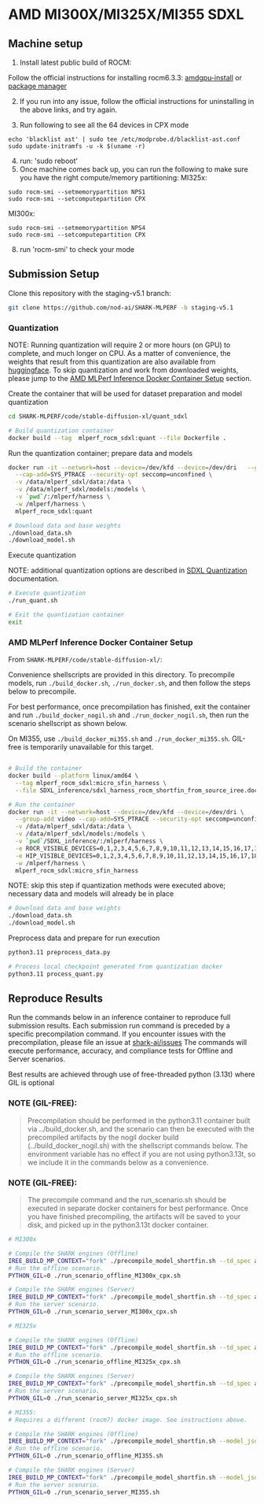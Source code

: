 # AMD MI300X/MI325X/MI355 SDXL

## Machine setup
1. Install latest public build of ROCM:

Follow the official instructions for installing rocm6.3.3: [amdgpu-install](https://rocm.docs.amd.com/projects/install-on-linux/en/latest/install/install-methods/amdgpu-installer-index.html) or [package manager](https://rocm.docs.amd.com/projects/install-on-linux/en/latest/install/install-methods/package-manager-index.html)

2. If you run into any issue, follow the official instructions for uninstalling in the above links, and try again.

3. Run following to see all the 64 devices in CPX mode
```
echo 'blacklist ast' | sudo tee /etc/modprobe.d/blacklist-ast.conf
sudo update-initramfs -u -k $(uname -r)
```
4. run: 'sudo reboot'
5. Once machine comes back up, you can run the following to make sure you have the right compute/memory partitioning:
MI325x:
```
sudo rocm-smi --setmemorypartition NPS1
sudo rocm-smi --setcomputepartition CPX 
```
MI300x:
```
sudo rocm-smi --setmemorypartition NPS4
sudo rocm-smi --setcomputepartition CPX 
```
8. run 'rocm-smi' to check your mode

## Submission Setup

Clone this repository with the staging-v5.1 branch:
```bash
git clone https://github.com/nod-ai/SHARK-MLPERF -b staging-v5.1
```

### Quantization
NOTE: Running quantization will require 2 or more hours (on GPU) to complete, and much longer on CPU. As a matter of convenience, the weights that result from this quantization are also available from [huggingface](https://huggingface.co/amd-shark/sdxl-quant-models). To skip quantization and work from downloaded weights, please jump to the [AMD MLPerf Inference Docker Container Setup](#amd-mlperf-inference-docker-container-setup) section.

Create the container that will be used for dataset preparation and model quantization
```bash
cd SHARK-MLPERF/code/stable-diffusion-xl/quant_sdxl

# Build quantization container
docker build --tag  mlperf_rocm_sdxl:quant --file Dockerfile .
```

Run the quantization container; prepare data and models
```bash
docker run -it --network=host --device=/dev/kfd --device=/dev/dri   --group-add video \
  --cap-add=SYS_PTRACE --security-opt seccomp=unconfined \
  -v /data/mlperf_sdxl/data:/data \
  -v /data/mlperf_sdxl/models:/models \
  -v `pwd`/:/mlperf/harness \
  -w /mlperf/harness \
  mlperf_rocm_sdxl:quant

# Download data and base weights
./download_data.sh
./download_model.sh
```

Execute quantization

NOTE: additional quantization options are described in [SDXL Quantization](./quant_sdxl/README.md) documentation.
```bash
# Execute quantization
./run_quant.sh

# Exit the quantization container
exit
```

### AMD MLPerf Inference Docker Container Setup

From `SHARK-MLPERF/code/stable-diffusion-xl/`:

Convenience shellscripts are provided in this directory. To precompile models, run `./build_docker.sh`, `./run_docker.sh`, and then follow the steps below to precompile.

For best performance, once precompilation has finished, exit the container and run `./build_docker_nogil.sh` and `./run_docker_nogil.sh`, then run the scenario shellscript as shown below.

On MI355, use `./build_docker_mi355.sh` and `./run_docker_mi355.sh`. GIL-free is temporarily unavailable for this target.
```bash

# Build the container
docker build --platform linux/amd64 \
  --tag mlperf_rocm_sdxl:micro_sfin_harness \
  --file SDXL_inference/sdxl_harness_rocm_shortfin_from_source_iree.dockerfile .

# Run the container
docker run -it --network=host --device=/dev/kfd --device=/dev/dri \
  --group-add video --cap-add=SYS_PTRACE --security-opt seccomp=unconfined \
  -v /data/mlperf_sdxl/data:/data \
  -v /data/mlperf_sdxl/models:/models \
  -v `pwd`/SDXL_inference/:/mlperf/harness \
  -e ROCR_VISIBLE_DEVICES=0,1,2,3,4,5,6,7,8,9,10,11,12,13,14,15,16,17,18,19,20,21,22,23,24,25,26,27,28,29,30,31,32,33,34,35,36,37,38,39,40,41,42,43,44,45,46,47,48,49,50,51,52,53,54,55,56,57,58,59,60,61,62,63 \
  -e HIP_VISIBLE_DEVICES=0,1,2,3,4,5,6,7,8,9,10,11,12,13,14,15,16,17,18,19,20,21,22,23,24,25,26,27,28,29,30,31,32,33,34,35,36,37,38,39,40,41,42,43,44,45,46,47,48,49,50,51,52,53,54,55,56,57,58,59,60,61,62,63 \
  -w /mlperf/harness \
  mlperf_rocm_sdxl:micro_sfin_harness
```

NOTE: skip this step if quantization methods were executed above; necessary data and models will already be in place
```bash
# Download data and base weights
./download_data.sh
./download_model.sh
```

Preprocess data and prepare for run execution
```bash
python3.11 preprocess_data.py

# Process local checkpoint generated from quantization docker
python3.11 process_quant.py
```

## Reproduce Results
Run the commands below in an inference container to reproduce full submission results.
Each submission run command is preceded by a specific precompilation command. If you encounter issues with the precompilation, please file an issue at [shark-ai/issues](https://github.com/nod-ai/shark-ai/issues)
The commands will execute performance, accuracy, and compliance tests for Offline and Server scenarios.

Best results are achieved through use of free-threaded python (3.13t) where GIL is optional
### NOTE (GIL-FREE): 
> Precompilation should be performed in the python3.11 container built via ../build_docker.sh, and the scenario can then be executed with the precompiled artifacts by the nogil docker build (../build_docker_nogil.sh) with the shellscript commands below. The environment variable has no effect if you are not using python3.13t, so we include it in the commands below as a convenience.

### NOTE (GIL-FREE):
> The precompile command and the run_scenario.sh should be executed in separate docker containers for best performance. Once you have finished precompiling, the artifacts will be saved to your disk, and picked up in the python3.13t docker container.

``` bash
# MI300x

# Compile the SHARK engines (Offline)
IREE_BUILD_MP_CONTEXT="fork" ./precompile_model_shortfin.sh --td_spec attention_and_matmul_spec_gfx942_MI325.mlir --model_json sdxl_config_fp8_sched_unet_bs2.json
# Run the offline scenario.
PYTHON_GIL=0 ./run_scenario_offline_MI300x_cpx.sh

# Compile the SHARK engines (Server)
IREE_BUILD_MP_CONTEXT="fork" ./precompile_model_shortfin.sh --td_spec attention_and_matmul_spec_gfx942_MI325.mlir --model_json sdxl_config_fp8_sched_unet_bs1.json
# Run the server scenario.
PYTHON_GIL=0 ./run_scenario_server_MI300x_cpx.sh
```
``` bash
# MI325x

# Compile the SHARK engines (Offline)
IREE_BUILD_MP_CONTEXT="fork" ./precompile_model_shortfin.sh --td_spec attention_and_matmul_spec_gfx942_MI325_bs32.mlir --model_json sdxl_config_fp8_sched_unet_bs32.json
# Run the offline scenario.
PYTHON_GIL=0 ./run_scenario_offline_MI325x_cpx.sh

# Compile the SHARK engines (Server)
IREE_BUILD_MP_CONTEXT="fork" ./precompile_model_shortfin.sh --td_spec attention_and_matmul_spec_gfx942_MI325.mlir --model_json sdxl_config_fp8_sched_unet_bs2.json
# Run the server scenario.
PYTHON_GIL=0 ./run_scenario_server_MI325x_cpx.sh
```
``` bash
# MI355:
# Requires a different (rocm7) docker image. See instructions above.

# Compile the SHARK engines (Offline)
IREE_BUILD_MP_CONTEXT="fork" ./precompile_model_shortfin.sh --model_json sdxl_config_fp8_ocp_sched_unet_bs32.json --target gfx950 --flag_file "sdxl_flagfile_gfx950.txt" --td_spec "" --shortfin_dir /app/vllm/shark-ai/shortfin/python/shortfin_apps/sd
# Run the offline scenario.
PYTHON_GIL=0 ./run_scenario_offline_MI355.sh

# Compile the SHARK engines (Server)
IREE_BUILD_MP_CONTEXT="fork" ./precompile_model_shortfin.sh --model_json sdxl_config_fp8_ocp_sched_unet_bs2.json --target gfx950 --flag_file "sdxl_flagfile_gfx950.txt" --td_spec "" --shortfin_dir /app/vllm/shark-ai/shortfin/python/shortfin_apps/sd
# Run the server scenario.
PYTHON_GIL=0 ./run_scenario_server_MI355.sh
```
